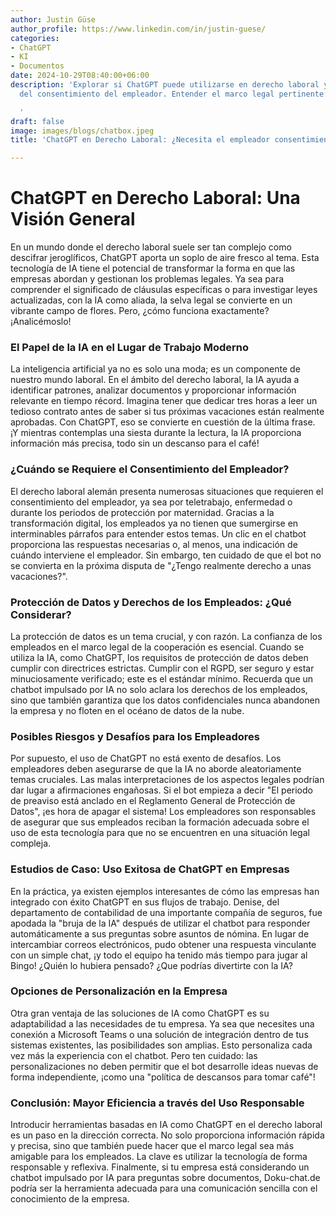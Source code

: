```yaml
---
author: Justin Güse
author_profile: https://www.linkedin.com/in/justin-guese/
categories:
- ChatGPT
- KI
- Documentos
date: 2024-10-29T08:40:00+06:00
description: 'Explorar si ChatGPT puede utilizarse en derecho laboral y la necesidad
  del consentimiento del empleador. Entender el marco legal pertinente.

  '
draft: false
image: images/blogs/chatbox.jpeg
title: 'ChatGPT en Derecho Laboral: ¿Necesita el empleador consentimiento?'

---
```

# ChatGPT en Derecho Laboral: Una Visión General

En un mundo donde el derecho laboral suele ser tan complejo como descifrar jeroglíficos, ChatGPT aporta un soplo de aire fresco al tema. Esta tecnología de IA tiene el potencial de transformar la forma en que las empresas abordan y gestionan los problemas legales. Ya sea para comprender el significado de cláusulas específicas o para investigar leyes actualizadas, con la IA como aliada, la selva legal se convierte en un vibrante campo de flores. Pero, ¿cómo funciona exactamente? ¡Analicémoslo!

### El Papel de la IA en el Lugar de Trabajo Moderno

La inteligencia artificial ya no es solo una moda; es un componente de nuestro mundo laboral. En el ámbito del derecho laboral, la IA ayuda a identificar patrones, analizar documentos y proporcionar información relevante en tiempo récord. Imagina tener que dedicar tres horas a leer un tedioso contrato antes de saber si tus próximas vacaciones están realmente aprobadas. Con ChatGPT, eso se convierte en cuestión de la última frase. ¡Y mientras contemplas una siesta durante la lectura, la IA proporciona información más precisa, todo sin un descanso para el café!

### ¿Cuándo se Requiere el Consentimiento del Empleador?

El derecho laboral alemán presenta numerosas situaciones que requieren el consentimiento del empleador, ya sea por teletrabajo, enfermedad o durante los periodos de protección por maternidad. Gracias a la transformación digital, los empleados ya no tienen que sumergirse en interminables párrafos para entender estos temas. Un clic en el chatbot proporciona las respuestas necesarias o, al menos, una indicación de cuándo interviene el empleador. Sin embargo, ten cuidado de que el bot no se convierta en la próxima disputa de "¿Tengo realmente derecho a unas vacaciones?".

### Protección de Datos y Derechos de los Empleados: ¿Qué Considerar?

La protección de datos es un tema crucial, y con razón. La confianza de los empleados en el marco legal de la cooperación es esencial. Cuando se utiliza la IA, como ChatGPT, los requisitos de protección de datos deben cumplir con directrices estrictas. Cumplir con el RGPD, ser seguro y estar minuciosamente verificado; este es el estándar mínimo. Recuerda que un chatbot impulsado por IA no solo aclara los derechos de los empleados, sino que también garantiza que los datos confidenciales nunca abandonen la empresa y no floten en el océano de datos de la nube.

### Posibles Riesgos y Desafíos para los Empleadores

Por supuesto, el uso de ChatGPT no está exento de desafíos. Los empleadores deben asegurarse de que la IA no aborde aleatoriamente temas cruciales. Las malas interpretaciones de los aspectos legales podrían dar lugar a afirmaciones engañosas. Si el bot empieza a decir "El periodo de preaviso está anclado en el Reglamento General de Protección de Datos", ¡es hora de apagar el sistema! Los empleadores son responsables de asegurar que sus empleados reciban la formación adecuada sobre el uso de esta tecnología para que no se encuentren en una situación legal compleja.

### Estudios de Caso: Uso Exitosa de ChatGPT en Empresas

En la práctica, ya existen ejemplos interesantes de cómo las empresas han integrado con éxito ChatGPT en sus flujos de trabajo. Denise, del departamento de contabilidad de una importante compañía de seguros, fue apodada la "bruja de la IA" después de utilizar el chatbot para responder automáticamente a sus preguntas sobre asuntos de nómina. En lugar de intercambiar correos electrónicos, pudo obtener una respuesta vinculante con un simple chat, ¡y todo el equipo ha tenido más tiempo para jugar al Bingo! ¿Quién lo hubiera pensado? ¿Que podrías divertirte con la IA?

### Opciones de Personalización en la Empresa

Otra gran ventaja de las soluciones de IA como ChatGPT es su adaptabilidad a las necesidades de tu empresa. Ya sea que necesites una conexión a Microsoft Teams o una solución de integración dentro de tus sistemas existentes, las posibilidades son amplias. Esto personaliza cada vez más la experiencia con el chatbot. Pero ten cuidado: las personalizaciones no deben permitir que el bot desarrolle ideas nuevas de forma independiente, ¡como una "política de descansos para tomar café"!

### Conclusión: Mayor Eficiencia a través del Uso Responsable

Introducir herramientas basadas en IA como ChatGPT en el derecho laboral es un paso en la dirección correcta. No solo proporciona información rápida y precisa, sino que también puede hacer que el marco legal sea más amigable para los empleados. La clave es utilizar la tecnología de forma responsable y reflexiva. Finalmente, si tu empresa está considerando un chatbot impulsado por IA para preguntas sobre documentos, Doku-chat.de podría ser la herramienta adecuada para una comunicación sencilla con el conocimiento de la empresa.
